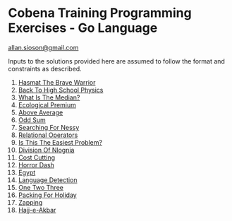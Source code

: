 # Cobena Training Programming Exercises - Go Language

allan.sioson@gmail.com

Inputs to the solutions provided here are assumed to follow the format and constraints as described.

1. [Hasmat The Brave Warrior](https://onlinejudge.org/external/100/10055.pdf)
2. [Back To High School Physics](https://onlinejudge.org/external/100/10071.pdf)
3. [What Is The Median?](https://onlinejudge.org/external/101/10107.pdf)
4. [Ecological Premium](https://onlinejudge.org/external/103/10300.pdf)
5. [Above Average](https://onlinejudge.org/external/103/10370.pdf)
6. [Odd Sum](https://onlinejudge.org/external/107/10783.pdf)
7. [Searching For Nessy](https://onlinejudge.org/external/110/11044.pdf)
8. [Relational Operators](https://onlinejudge.org/external/111/11172.pdf)
9. [Is This The Easiest Problem?](https://onlinejudge.org/external/114/11479.pdf)
10. [Division Of Nlognia](https://onlinejudge.org/external/114/11498.pdf)
11. [Cost Cutting](https://onlinejudge.org/external/117/11727.pdf)
12. [Horror Dash](https://onlinejudge.org/external/117/11799.pdf)
13. [Egypt](https://onlinejudge.org/external/118/11854.pdf)
14. [Language Detection](https://onlinejudge.org/external/122/12250.pdf)
15. [One Two Three](https://onlinejudge.org/external/122/12289.pdf)
16. [Packing For Holiday](https://onlinejudge.org/external/123/12372.pdf)
17. [Zapping](https://onlinejudge.org/external/124/12468.pdf)
18. [Hajj-e-Akbar](https://onlinejudge.org/external/125/12577.pdf)

